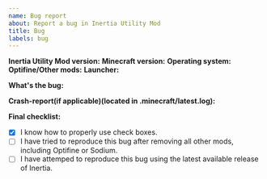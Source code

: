```yaml
---
name: Bug report
about: Report a bug in Inertia Utility Mod
title: Bug
labels: bug
---
```


**Inertia Utility Mod version:** 
**Minecraft version:** 
**Operating system:** 
**Optifine/Other mods:** 
**Launcher:**

**What's the bug:** 

**Crash-report(if applicable)(located in .minecraft/latest.log):**

**Final checklist:**
- [x] I know how to properly use check boxes. 
- [ ] I have tried to reproduce this bug after removing all other mods, including Optifine or Sodium. 
- [ ] I have attemped to reproduce this bug using the latest available release of Inertia. 
